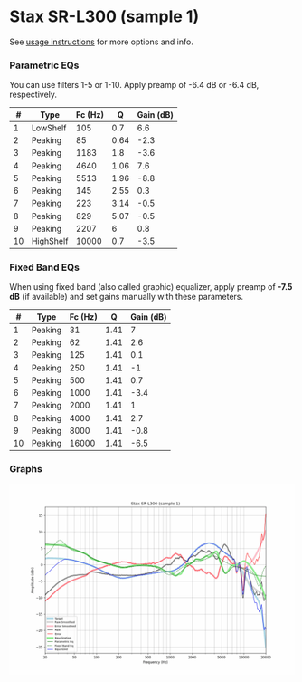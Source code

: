 # Stax SR-L300 (sample 1)
See [usage instructions](https://github.com/jaakkopasanen/AutoEq#usage) for more options and info.

### Parametric EQs
You can use filters 1-5 or 1-10. Apply preamp of -6.4 dB or -6.4 dB, respectively.

|   # | Type      |   Fc (Hz) |    Q |   Gain (dB) |
|-----|-----------|-----------|------|-------------|
|   1 | LowShelf  |       105 | 0.7  |         6.6 |
|   2 | Peaking   |        85 | 0.64 |        -2.3 |
|   3 | Peaking   |      1183 | 1.8  |        -3.6 |
|   4 | Peaking   |      4640 | 1.06 |         7.6 |
|   5 | Peaking   |      5513 | 1.96 |        -8.8 |
|   6 | Peaking   |       145 | 2.55 |         0.3 |
|   7 | Peaking   |       223 | 3.14 |        -0.5 |
|   8 | Peaking   |       829 | 5.07 |        -0.5 |
|   9 | Peaking   |      2207 | 6    |         0.8 |
|  10 | HighShelf |     10000 | 0.7  |        -3.5 |

### Fixed Band EQs
When using fixed band (also called graphic) equalizer, apply preamp of **-7.5 dB** (if available) and set gains manually with these parameters.

|   # | Type    |   Fc (Hz) |    Q |   Gain (dB) |
|-----|---------|-----------|------|-------------|
|   1 | Peaking |        31 | 1.41 |         7   |
|   2 | Peaking |        62 | 1.41 |         2.6 |
|   3 | Peaking |       125 | 1.41 |         0.1 |
|   4 | Peaking |       250 | 1.41 |        -1   |
|   5 | Peaking |       500 | 1.41 |         0.7 |
|   6 | Peaking |      1000 | 1.41 |        -3.4 |
|   7 | Peaking |      2000 | 1.41 |         1   |
|   8 | Peaking |      4000 | 1.41 |         2.7 |
|   9 | Peaking |      8000 | 1.41 |        -0.8 |
|  10 | Peaking |     16000 | 1.41 |        -6.5 |

### Graphs
![](./Stax%20SR-L300%20(sample%201).png)
